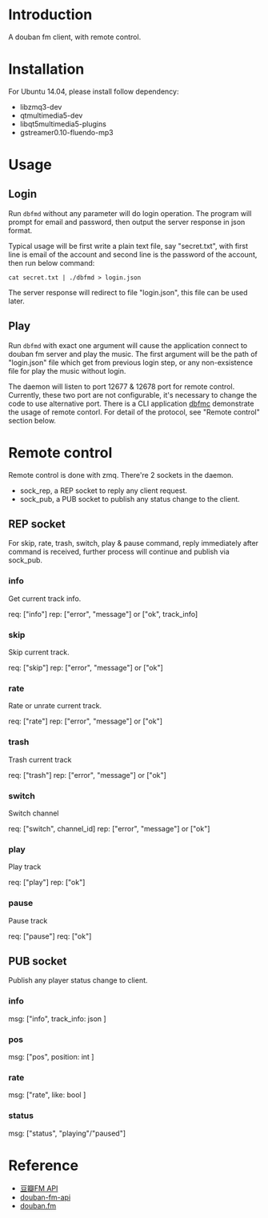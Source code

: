 # Introduction
A douban fm client, with remote control.

# Installation

For Ubuntu 14.04, please install follow dependency:
- libzmq3-dev
- qtmultimedia5-dev
- libqt5multimedia5-plugins
- gstreamer0.10-fluendo-mp3

# Usage
## Login
Run ``dbfmd`` without any parameter will do login operation. The program will prompt for email and password, then output the server response in json format.

Typical usage will be first write a plain text file, say "secret.txt", with first line is email of the account and second line is the password of the account, then run below command:
```
cat secret.txt | ./dbfmd > login.json
```
The server response will redirect to file "login.json", this file can be used later.

## Play
Run ``dbfmd`` with exact one argument will cause the application connect to douban fm server and play the music. The first argument will be the path of "login.json" file which get from previous login step, or any non-exsistence file for play the music without login.

The daemon will listen to port 12677 & 12678 port for remote control. Currently, these two port are not configurable, it's necessary to change the code to use alternative port. There is a CLI application [dbfmc](https://github.com/yuchangyuan/dbfmc) demonstrate the usage of remote contorl. For detail of the protocol, see "Remote control" section below.

# Remote control
Remote control is done with zmq. There're 2 sockets in the daemon.

* sock_rep, a REP socket to reply any client request.
* sock_pub, a PUB socket to publish any status change to the client.

## REP socket
For skip, rate, trash, switch, play & pause command, reply immediately after command is received, further process will continue and publish via sock_pub.

### info
Get current track info.

req: ["info"]
rep: ["error", "message"] or ["ok", track_info]

### skip
Skip current track.

req: ["skip"]
rep: ["error", "message"] or ["ok"]
### rate
Rate or unrate current track.

req: ["rate"]
rep: ["error", "message"] or ["ok"]

### trash
Trash current track

req: ["trash"]
rep: ["error", "message"] or ["ok"]

### switch
Switch channel

req: ["switch", channel_id]
rep: ["error", "message"] or ["ok"]

### play
Play track

req: ["play"]
rep: ["ok"]

### pause
Pause track

req: ["pause"]
req: ["ok"]

## PUB socket
Publish any player status change to client.

### info
msg: ["info", track_info: json ]

### pos
msg: ["pos", position: int ]

### rate
msg: ["rate", like: bool ]

### status
msg: ["status", "playing"/"paused"]

# Reference
* [豆瓣FM API](https://github.com/zonyitoo/doubanfm-qt/wiki/%E8%B1%86%E7%93%A3FM-API)
* [douban-fm-api](https://github.com/akfish/fm-terminal/blob/master/douban-fm-api.md)
* [douban.fm](https://github.com/turingou/douban.fm)

